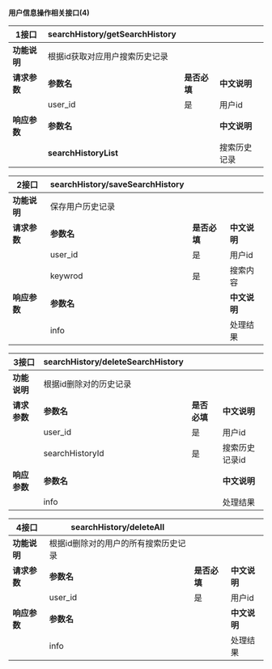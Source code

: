 **用户信息操作相关接口(4)** 

| **1接口**    | **searchHistory/getSearchHistory** |              |              |
| ------------ | ---------------------------------- | ------------ | ------------ |
| **功能说明** | 根据id获取对应用户搜索历史记录     |              |              |
| **请求参数** | **参数名**                         | **是否必填** | **中文说明** |
|              | user_id                            | 是           | 用户id       |
| **响应参数** | **参数名**                         |              | **中文说明** |
|              | **searchHistoryList**              |              | 搜索历史记录 |

| **2接口**    | **searchHistory/saveSearchHistory** |              |              |
| ------------ | ----------------------------------- | ------------ | ------------ |
| **功能说明** | 保存用户历史记录                    |              |              |
| **请求参数** | **参数名**                          | **是否必填** | **中文说明** |
|              | user_id                             | 是           | 用户id       |
|              | keywrod                             | 是           | 搜索内容     |
| **响应参数** | **参数名**                          |              | **中文说明** |
|              | info                                |              | 处理结果     |

| **3接口**    | **searchHistory/deleteSearchHistory** |              |                |
| ------------ | ------------------------------------- | ------------ | -------------- |
| **功能说明** | 根据id删除对的历史记录                |              |                |
| **请求参数** | **参数名**                            | **是否必填** | **中文说明**   |
|              | user_id                               | 是           | 用户id         |
|              | searchHistoryId                       | 是           | 搜索历史记录id |
| **响应参数** | **参数名**                            |              | **中文说明**   |
|              | info                                  |              | 处理结果       |

| **4接口**    | **searchHistory/deleteAll**          |              |              |
| ------------ | ------------------------------------ | ------------ | ------------ |
| **功能说明** | 根据id删除对的用户的所有搜索历史记录 |              |              |
| **请求参数** | **参数名**                           | **是否必填** | **中文说明** |
|              | user_id                              | 是           | 用户id       |
| **响应参数** | **参数名**                           |              | **中文说明** |
|              | info                                 |              | 处理结果     |